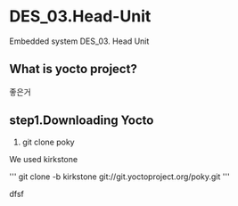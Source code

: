 # DES_03.Head-Unit
Embedded system DES_03. Head Unit
## What is yocto project?

좋은거

## step1.Downloading Yocto

1. git clone poky

We  used kirkstone

'''
git clone -b kirkstone git://git.yoctoproject.org/poky.git
'''

dfsf
